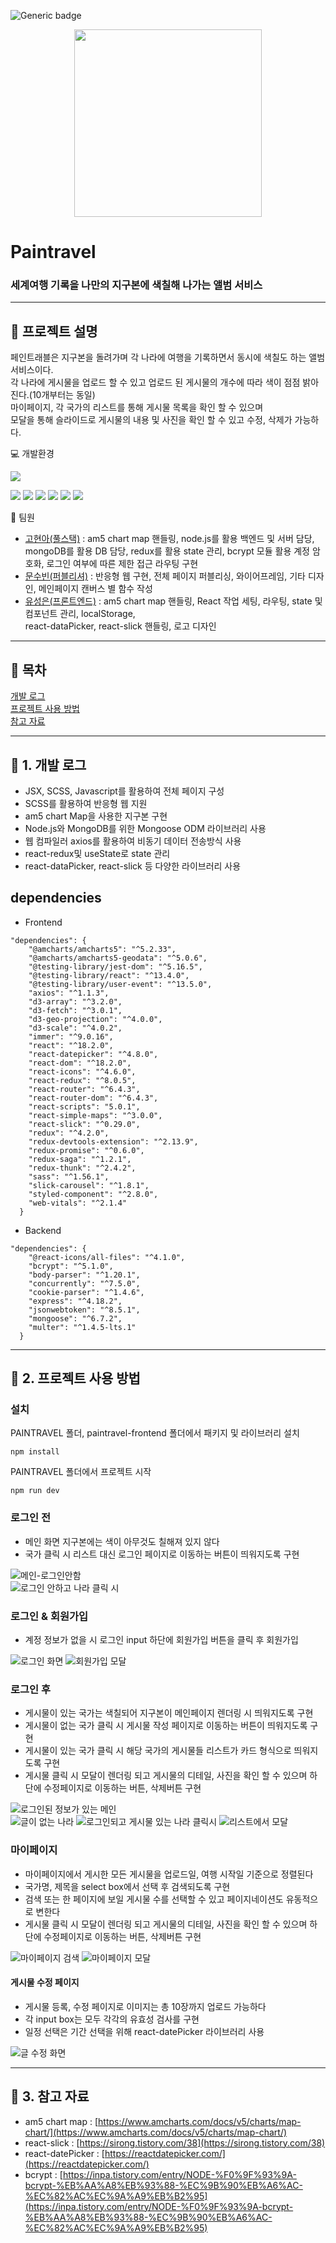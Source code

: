 ![Generic badge](https://img.shields.io/badge/npm-v18.9.0-blue.svg)


<div align="center">
<img src="https://user-images.githubusercontent.com/95121282/215732992-b6e04c47-e3db-4c9f-aaa9-54809f51a86f.png" width="300" height="auto">
</div>

# Paintravel
### 세계여행 기록을 나만의 지구본에 색칠해 나가는 앨범 서비스
  



---
  
## :pushpin: 프로젝트 설명
페인트래블은 지구본을 돌려가며 각 나라에 여행을 기록하면서 동시에 색칠도 하는 앨범 서비스이다.  
각 나라에 게시물을 업로드 할 수 있고 업로드 된 게시물의 개수에 따라 색이 점점 밝아진다.(10개부터는 동일)  
마이페이지, 각 국가의 리스트를 통해 게시물 목록을 확인 할 수 있으며  
모달을 통해 슬라이드로 게시물의 내용 및 사진을 확인 할 수 있고 수정, 삭제가 가능하다.  

 
:computer: 개발환경  

<img src="https://img.shields.io/badge/Visual Studio Code-007ACC?style=flat&logo=Visual Studio Code&logoColor=white"/>


  <img src="https://img.shields.io/badge/react-61DAFB?style=flat&logo=react&logoColor=white"/> <img src="https://img.shields.io/badge/JavaScript-F7DF1E?style=flat&logo=JavaScript&logoColor=white"/> <img src="https://img.shields.io/badge/Sass-CC6699?style=flat&logo=Sass&logoColor=white"/> <img src="https://img.shields.io/badge/Axios-5A29E4?style=flat&logo=Axios&logoColor=white"/> <img src="https://img.shields.io/badge/Node.js-339933?style=flat&logo=Node.js&logoColor=white"/> <img src="https://img.shields.io/badge/MongoDB-47A248?style=flat&logo=MongoDB&logoColor=white"/>  
   
  
:runner: 팀원 


* [고현아(풀스택)](https://github.com/Yana94Ko)  :  am5 chart map 핸들링, node.js를 활용 백엔드 및 서버 담당, mongoDB를 활용 DB 담당, redux를 활용 state 관리, bcrypt 모듈 활용 계정 암호화, 로그인 여부에 따른 제한 접근 라우팅 구현
* [문수빈(퍼블리셔)](https://github.com/NYANGSoobeen)  :  반응형 웹 구현, 전체 페이지 퍼블리싱, 와이어프레임, 기타 디자인, 메인페이지 캔버스 별 함수 작성 
* [유성은(프론트엔드)](https://github.com/SeongSilver) :  am5 chart map 핸들링, React 작업 세팅, 라우팅, state 및 컴포넌트 관리, localStorage,  
 react-dataPicker,  react-slick 핸들링, 로고 디자인

---
  
## :pushpin: 목차
[개발 로그](#-1.-개발-로그)  
[프로젝트 사용 방법](#-2.-프로젝트-사용-방법)  
[참고 자료](#-3.-참고-자료)  

---
  
## :pushpin: 1. 개발 로그
* JSX, SCSS, Javascript를 활용하여 전체 페이지 구성
* SCSS를 활용하여 반응형 웹 지원
* am5 chart Map을 사용한 지구본 구현
* Node.js와 MongoDB를 위한 Mongoose ODM 라이브러리 사용
* 웹 컴파일러 axios를 활용하여 비동기 데이터 전송방식 사용
* react-redux및 useState로 state 관리
* react-dataPicker, react-slick 등 다양한 라이브러리 사용  

## dependencies  
* Frontend
```
"dependencies": {
    "@amcharts/amcharts5": "^5.2.33",
    "@amcharts/amcharts5-geodata": "^5.0.6",
    "@testing-library/jest-dom": "^5.16.5",
    "@testing-library/react": "^13.4.0",
    "@testing-library/user-event": "^13.5.0",
    "axios": "^1.1.3",
    "d3-array": "^3.2.0",
    "d3-fetch": "^3.0.1",
    "d3-geo-projection": "^4.0.0",
    "d3-scale": "^4.0.2",
    "immer": "^9.0.16",
    "react": "^18.2.0",
    "react-datepicker": "^4.8.0",
    "react-dom": "^18.2.0",
    "react-icons": "^4.6.0",
    "react-redux": "^8.0.5",
    "react-router": "^6.4.3",
    "react-router-dom": "^6.4.3",
    "react-scripts": "5.0.1",
    "react-simple-maps": "^3.0.0",
    "react-slick": "^0.29.0",
    "redux": "^4.2.0",
    "redux-devtools-extension": "^2.13.9",
    "redux-promise": "^0.6.0",
    "redux-saga": "^1.2.1",
    "redux-thunk": "^2.4.2",
    "sass": "^1.56.1",
    "slick-carousel": "^1.8.1",
    "styled-component": "^2.8.0",
    "web-vitals": "^2.1.4"
  }
```
* Backend
```
"dependencies": {
    "@react-icons/all-files": "^4.1.0",
    "bcrypt": "^5.1.0",
    "body-parser": "^1.20.1",
    "concurrently": "^7.5.0",
    "cookie-parser": "^1.4.6",
    "express": "^4.18.2",
    "jsonwebtoken": "^8.5.1",
    "mongoose": "^6.7.2",
    "multer": "^1.4.5-lts.1"
  }
```

---

## :pushpin: 2. 프로젝트 사용 방법
### 설치
PAINTRAVEL 폴더, paintravel-frontend 폴더에서 패키지 및 라이브러리 설치
```
npm install
```

PAINTRAVEL 폴더에서 프로젝트 시작
```
npm run dev
```

### 로그인 전
* 메인 화면 지구본에는 색이 아무것도 칠해져 있지 않다
* 국가 클릭 시 리스트 대신 로그인 페이지로 이동하는 버튼이 띄워지도록 구현

![메인-로그인안함](https://user-images.githubusercontent.com/95121282/215316223-599b084c-2c7d-44dd-9a43-caa79be70878.png)  
![로그인 안하고 나라 클릭 시](https://user-images.githubusercontent.com/95121282/215739787-e4f51470-31bd-419f-93ff-9da655923ff7.png)  

### 로그인 & 회원가입
* 계정 정보가 없을 시 로그인 input 하단에 회원가입 버튼을 클릭 후 회원가입

![로그인 화면](https://user-images.githubusercontent.com/95121282/215740049-0eb62e7f-422b-45e4-98ae-9d84540bbaa2.png)
![회원가입 모달](https://user-images.githubusercontent.com/95121282/215740091-941db819-5724-4f8c-abaa-bb000c881446.png)  

### 로그인 후
* 게시물이 있는 국가는 색칠되어 지구본이 메인페이지 렌더링 시 띄워지도록 구현
* 게시물이 없는 국가 클릭 시 게시물 작성 페이지로 이동하는 버튼이 띄워지도록 구현
* 게시물이 있는 국가 클릭 시 해당 국가의 게시물들 리스트가 카드 형식으로 띄워지도록 구현
* 게시물 클릭 시 모달이 렌더링 되고 게시물의 디테일, 사진을 확인 할 수 있으며 하단에 수정페이지로 이동하는 버튼, 삭제버튼 구현

![로그인된 정보가 있는 메인](https://user-images.githubusercontent.com/95121282/215316192-2a3d1349-37e1-4639-98ee-67422a5b5e8a.png)  
![글이 없는 나라](https://user-images.githubusercontent.com/95121282/215739903-f81492f7-14b5-45fd-b1db-fecb6f61ff87.png)
![로그인되고 게시물 있는 나라 클릭시](https://user-images.githubusercontent.com/95121282/215739745-957247a6-351d-4f30-a731-84961e773a3e.png)
![리스트에서 모달](https://user-images.githubusercontent.com/95121282/215744118-f412c0fb-bfee-4a55-9f5a-604467fbae8e.PNG)



### 마이페이지
* 마이페이지에서 게시한 모든 게시물을 업로드일, 여행 시작일 기준으로 정렬된다
* 국가명, 제목을 select box에서 선택 후 검색되도록 구현  
* 검색 또는 한 페이지에 보일 게시물 수를 선택할 수 있고 페이지네이션도 유동적으로 변한다
* 게시물 클릭 시 모달이 렌더링 되고 게시물의 디테일, 사진을 확인 할 수 있으며 하단에 수정페이지로 이동하는 버튼, 삭제버튼 구현

![마이페이지 검색](https://user-images.githubusercontent.com/95121282/215739980-ce881c6d-1778-449e-94f5-b138a4dc8895.PNG)
![마이페이지 모달](https://user-images.githubusercontent.com/95121282/215740154-d6a7362f-9cdd-4d12-929e-2ce797c48aeb.PNG)

#### 게시물 수정 페이지
* 게시물 등록, 수정 페이지로 이미지는 총 10장까지 업로드 가능하다
* 각 input box는 모두 각각의 유효성 검사를 구현
* 일정 선택은 기간 선택을 위해 react-datePicker 라이브러리 사용

![글 수정 화면](https://user-images.githubusercontent.com/95121282/215742439-12f9c5b4-1041-412e-8b03-cf994d2bb491.png)


---

## :pushpin: 3. 참고 자료
* am5 chart map  : [https://www.amcharts.com/docs/v5/charts/map-chart/](https://www.amcharts.com/docs/v5/charts/map-chart/)
* react-slick : [https://sirong.tistory.com/38](https://sirong.tistory.com/38)
* react-datePicker : [https://reactdatepicker.com/](https://reactdatepicker.com/)
* bcrypt : [https://inpa.tistory.com/entry/NODE-%F0%9F%93%9A-bcrypt-%EB%AA%A8%EB%93%88-%EC%9B%90%EB%A6%AC-%EC%82%AC%EC%9A%A9%EB%B2%95](https://inpa.tistory.com/entry/NODE-%F0%9F%93%9A-bcrypt-%EB%AA%A8%EB%93%88-%EC%9B%90%EB%A6%AC-%EC%82%AC%EC%9A%A9%EB%B2%95)
